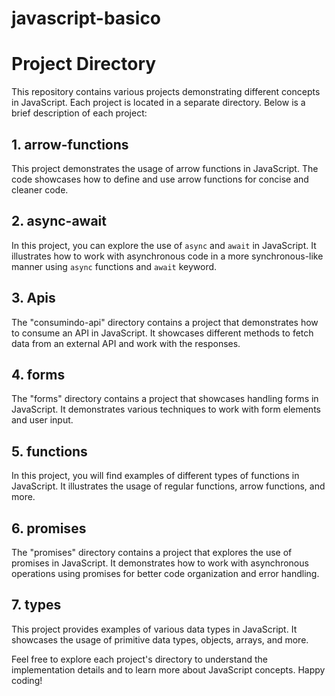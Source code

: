 # javascript-basico

# Project Directory

This repository contains various projects demonstrating different concepts in JavaScript. Each project is located in a separate directory. Below is a brief description of each project:

## 1. arrow-functions

This project demonstrates the usage of arrow functions in JavaScript. The code showcases how to define and use arrow functions for concise and cleaner code.

## 2. async-await

In this project, you can explore the use of `async` and `await` in JavaScript. It illustrates how to work with asynchronous code in a more synchronous-like manner using `async` functions and `await` keyword.

## 3. Apis

The "consumindo-api" directory contains a project that demonstrates how to consume an API in JavaScript. It showcases different methods to fetch data from an external API and work with the responses.

## 4. forms

The "forms" directory contains a project that showcases handling forms in JavaScript. It demonstrates various techniques to work with form elements and user input.

## 5. functions

In this project, you will find examples of different types of functions in JavaScript. It illustrates the usage of regular functions, arrow functions, and more.

## 6. promises

The "promises" directory contains a project that explores the use of promises in JavaScript. It demonstrates how to work with asynchronous operations using promises for better code organization and error handling.

## 7. types

This project provides examples of various data types in JavaScript. It showcases the usage of primitive data types, objects, arrays, and more.

Feel free to explore each project's directory to understand the implementation details and to learn more about JavaScript concepts. Happy coding!
